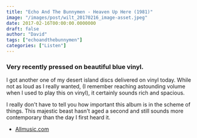 ```yaml
---
title: "Echo And The Bunnymen - Heaven Up Here (1981)"
image: "/images/post/wilt_20170216_image-asset.jpeg"
date: 2017-02-16T00:00:00.0000000
draft: false
author: "David"
tags: ["echoandthebunnymen"]
categories: ["Listen"]
---
```

### Very recently pressed on beautiful blue vinyl.

 I got another one of my desert island discs delivered on vinyl today. While not as loud as I really wanted, (I remember reaching astounding volume when I used to play this on vinyl), it certainly sounds rich and spacious. 

 I really don't have to tell you how important this album is in the scheme of things. This majestic beast hasn't aged a second and still sounds more contemporary than the day I first heard it.

-  [Allmusic.com](http://www.allmusic.com/album/heaven-up-here-mw0000194658)